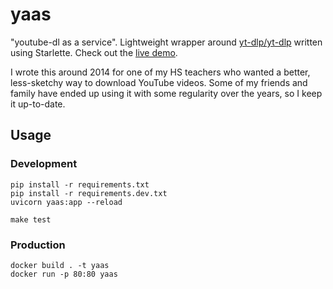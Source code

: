 # yaas

"youtube-dl as a service". Lightweight wrapper around
[yt-dlp/yt-dlp](https://github.com/yt-dlp/yt-dlp) written using Starlette.
Check out the [live demo](https://yaas.natan.la).

I wrote this around 2014 for one of my HS teachers who wanted a better,
less-sketchy way to download YouTube videos. Some of my friends and family have
ended up using it with some regularity over the years, so I keep it up-to-date.

## Usage

### Development

```
pip install -r requirements.txt
pip install -r requirements.dev.txt
uvicorn yaas:app --reload
```

```
make test
```

### Production

```
docker build . -t yaas
docker run -p 80:80 yaas
```

